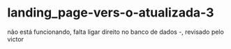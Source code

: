 # landing_page-vers-o-atualizada-3
não está funcionando, falta ligar direito no banco de dados -, revisado pelo victor

